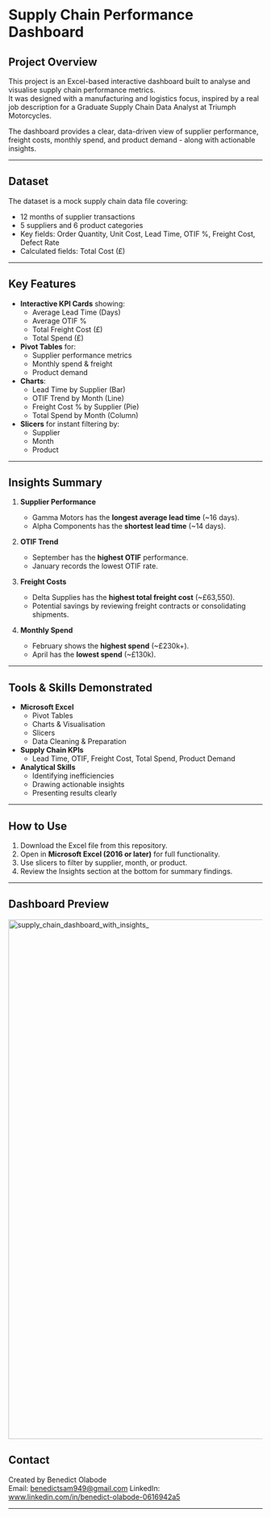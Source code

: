 # Supply Chain Performance Dashboard

##  Project Overview
This project is an Excel-based interactive dashboard built to analyse and visualise supply chain performance metrics.  
It was designed with a manufacturing and logistics focus, inspired by a real job description for a Graduate Supply Chain Data Analyst at Triumph Motorcycles.

The dashboard provides a clear, data-driven view of supplier performance, freight costs, monthly spend, and product demand - along with actionable insights.

---

##  Dataset
The dataset is a mock supply chain data file covering:
- 12 months of supplier transactions
- 5 suppliers and 6 product categories
- Key fields: Order Quantity, Unit Cost, Lead Time, OTIF %, Freight Cost, Defect Rate
- Calculated fields: Total Cost (£)

---

##  Key Features
- **Interactive KPI Cards** showing:
  - Average Lead Time (Days)
  - Average OTIF %
  - Total Freight Cost (£)
  - Total Spend (£)
- **Pivot Tables** for:
  - Supplier performance metrics
  - Monthly spend & freight
  - Product demand
- **Charts**:
  - Lead Time by Supplier (Bar)
  - OTIF Trend by Month (Line)
  - Freight Cost % by Supplier (Pie)
  - Total Spend by Month (Column)
- **Slicers** for instant filtering by:
  - Supplier
  - Month
  - Product

---

##  Insights Summary
1. **Supplier Performance**
   - Gamma Motors has the **longest average lead time** (~16 days).
   - Alpha Components has the **shortest lead time** (~14 days).

2. **OTIF Trend**
   - September has the **highest OTIF** performance.
   - January records the lowest OTIF rate.

3. **Freight Costs**
   - Delta Supplies has the **highest total freight cost** (~£63,550).
   - Potential savings by reviewing freight contracts or consolidating shipments.

4. **Monthly Spend**
   - February shows the **highest spend** (~£230k+).
   - April has the **lowest spend** (~£130k).

---

##  Tools & Skills Demonstrated
- **Microsoft Excel**
  - Pivot Tables
  - Charts & Visualisation
  - Slicers
  - Data Cleaning & Preparation
- **Supply Chain KPIs**
  - Lead Time, OTIF, Freight Cost, Total Spend, Product Demand
- **Analytical Skills**
  - Identifying inefficiencies
  - Drawing actionable insights
  - Presenting results clearly

---

##  How to Use
1. Download the Excel file from this repository.
2. Open in **Microsoft Excel (2016 or later)** for full functionality.
3. Use slicers to filter by supplier, month, or product.
4. Review the Insights section at the bottom for summary findings.

---

##  Dashboard Preview

<img width="901" height="1028" alt="supply_chain_dashboard_with_insights_" src="https://github.com/user-attachments/assets/4bcaa105-e232-4a65-8684-dfe3a38506c3" />


## Contact
Created by Benedict Olabode  
 Email: benedictsam949@gmail.com 
 LinkedIn: www.linkedin.com/in/benedict-olabode-0616942a5 


---

